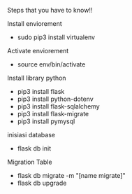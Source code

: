 Steps that you have to know!!

Install enviorement
- sudo pip3 install virtualenv

Activate enviorement
- source env/bin/activate

Install library python
- pip3 install flask
- pip3 install python-dotenv
- pip3 install flask-sqlalchemy
- pip3 install flask-migrate
- pip3 install pymysql

inisiasi database
- flask db init

Migration Table
- flask db migrate -m "[name migrate]"
- flask db upgrade
